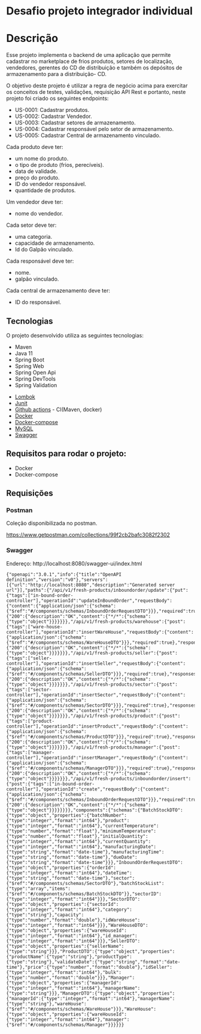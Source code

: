 # Desafio projeto integrador individual

# Descrição

Esse projeto implementa o backend de uma aplicação que permite cadastrar no marketplace de frios produtos, setores de localização, vendedores, 
gerentes do CD de distribuição e também os depósitos de armazenamento para a distribuição- CD.

O objetivo deste projeto é utilizar a regra de negócio acima para exercitar os conceitos de testes, validações, requisição API Rest e portanto,
neste projeto foi criado os seguintes endpoints:

* US-0001: Cadastrar produtos.
* US-0002: Cadastrar Vendedor.
* US-0003: Cadastrar setores de armazenamento.
* US-0004: Cadastrar responsável pelo setor de armazenamento.
* US-0005: Cadastrar Central de armazenamento vinculado.


Cada produto deve ter:
- um nome do produto.
- o tipo de produto (frios, perecíveis).
- data de validade.
- preço do produto.
- ID do vendedor responsável.
- quantidade de produtos.

Um vendedor deve ter:
- nome do vendedor.

Cada setor deve ter:
- uma categoria.
- capacidade de armazenamento.
- Id do Galpão vinculado.

Cada responsável deve ter: 
- nome.
- galpão vinculado.

Cada central de armazenamento deve ter:
- ID do responsável.




## Tecnologias 
O projeto desenvolvido utiliza as seguintes tecnologias:

* Maven
* Java 11
* Spring Boot
* Spring Web
* Spring Open Api
* Spring DevTools
* Spring Validation
- [Lombok](  https://projectlombok.org/)
- [Junit](https://junit.org/junit5/docs/current/user-guide/)
- [Github actions](https://github.com/features/actions) - CI(Maven, docker)
- [Docker](https://www.docker.com/)
- [Docker-compose](https://docs.docker.com/compose/compose-file/compose-file-v3/)
- [MySQL](https://www.mysql.com/)
- [Swagger](https://swagger.io/)




## Requisitos para rodar o projeto:

* Docker
* Docker-compose

## Requisições

### Postman
Coleção disponibilizada no postman.

https://www.getpostman.com/collections/99f2cb2bafc3082f2302 

### Swagger

Endereço: http://localhost:8080/swagger-ui/index.html

```
{"openapi":"3.0.1","info":{"title":"OpenAPI definition","version":"v0"},"servers":[{"url":"http://localhost:8080","description":"Generated server url"}],"paths":{"/api/v1/fresh-products/inboundorder/update":{"put":{"tags":["in-bound-order-controller"],"operationId":"updateInBoundOrder","requestBody":{"content":{"application/json":{"schema":{"$ref":"#/components/schemas/InboundOrderRequestDTO"}}},"required":true},"responses":{"200":{"description":"OK","content":{"*/*":{"schema":{"type":"object"}}}}}}},"/api/v1/fresh-products/warehouse":{"post":{"tags":["ware-house-controller"],"operationId":"insertWareHouse","requestBody":{"content":{"application/json":{"schema":{"$ref":"#/components/schemas/WareHouseDTO"}}},"required":true},"responses":{"200":{"description":"OK","content":{"*/*":{"schema":{"type":"object"}}}}}}},"/api/v1/fresh-products/seller":{"post":{"tags":["seller-controller"],"operationId":"insertSeller","requestBody":{"content":{"application/json":{"schema":{"$ref":"#/components/schemas/SellerDTO"}}},"required":true},"responses":{"200":{"description":"OK","content":{"*/*":{"schema":{"type":"object"}}}}}}},"/api/v1/fresh-products/sector":{"post":{"tags":["sector-controller"],"operationId":"insertSector","requestBody":{"content":{"application/json":{"schema":{"$ref":"#/components/schemas/SectorDTO"}}},"required":true},"responses":{"200":{"description":"OK","content":{"*/*":{"schema":{"type":"object"}}}}}}},"/api/v1/fresh-products/product":{"post":{"tags":["product-controller"],"operationId":"insertProduct","requestBody":{"content":{"application/json":{"schema":{"$ref":"#/components/schemas/ProductDTO"}}},"required":true},"responses":{"200":{"description":"OK","content":{"*/*":{"schema":{"type":"object"}}}}}}},"/api/v1/fresh-products/manager":{"post":{"tags":["manager-controller"],"operationId":"insertManager","requestBody":{"content":{"application/json":{"schema":{"$ref":"#/components/schemas/ManagerDTO"}}},"required":true},"responses":{"200":{"description":"OK","content":{"*/*":{"schema":{"type":"object"}}}}}}},"/api/v1/fresh-products/inboundorder/insert":{"post":{"tags":["in-bound-order-controller"],"operationId":"create","requestBody":{"content":{"application/json":{"schema":{"$ref":"#/components/schemas/InboundOrderRequestDTO"}}},"required":true},"responses":{"200":{"description":"OK","content":{"*/*":{"schema":{"type":"object"}}}}}}}},"components":{"schemas":{"BatchStockDTO":{"type":"object","properties":{"batchNumber":{"type":"integer","format":"int64"},"product":{"type":"integer","format":"int64"},"currentTemperature":{"type":"number","format":"float"},"minimumTemperature":{"type":"number","format":"float"},"initialQuantity":{"type":"integer","format":"int64"},"currentQuantity":{"type":"integer","format":"int64"},"manufacturingDate":{"type":"string","format":"date-time"},"manufacturingTime":{"type":"string","format":"date-time"},"dueDate":{"type":"string","format":"date-time"}}},"InboundOrderRequestDTO":{"type":"object","properties":{"orderId":{"type":"integer","format":"int64"},"dateTime":{"type":"string","format":"date-time"},"sector":{"$ref":"#/components/schemas/SectorDTO"},"batchStockList":{"type":"array","items":{"$ref":"#/components/schemas/BatchStockDTO"}},"sectorID":{"type":"integer","format":"int64"}}},"SectorDTO":{"type":"object","properties":{"sectorId":{"type":"integer","format":"int64"},"category":{"type":"string"},"capacity":{"type":"number","format":"double"},"idWareHouse":{"type":"integer","format":"int64"}}},"WareHouseDTO":{"type":"object","properties":{"wareHouseId":{"type":"integer","format":"int64"},"id_manager":{"type":"integer","format":"int64"}}},"SellerDTO":{"type":"object","properties":{"sellerName":{"type":"string"}}},"ProductDTO":{"type":"object","properties":{"productName":{"type":"string"},"productType":{"type":"string"},"validateDate":{"type":"string","format":"date-time"},"price":{"type":"number","format":"double"},"idSeller":{"type":"integer","format":"int64"},"bulk":{"type":"number","format":"double"}}},"Manager":{"type":"object","properties":{"managerId":{"type":"integer","format":"int64"},"managerName":{"type":"string"}}},"ManagerDTO":{"type":"object","properties":{"managerId":{"type":"integer","format":"int64"},"managerName":{"type":"string"},"wareHouse":{"$ref":"#/components/schemas/WareHouse"}}},"WareHouse":{"type":"object","properties":{"wareHouseId":{"type":"integer","format":"int64"},"manager":{"$ref":"#/components/schemas/Manager"}}}}}}
```
